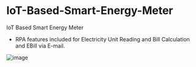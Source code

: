 # IoT-Based-Smart-Energy-Meter
IoT Based Smart Energy Meter
- RPA features included for Electricity Unit Reading and Bill Calculation and EBill via E-mail.<br>

![image](https://user-images.githubusercontent.com/89517921/178918493-cce03d33-f215-4409-b228-5fe3bf1ab36d.png)

